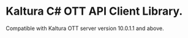 # Kaltura C# OTT API Client Library.
Compatible with Kaltura OTT server version 10.0.1.1 and above.
